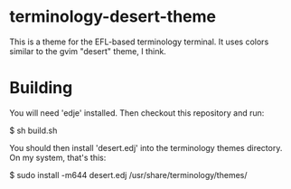 terminology-desert-theme
========================

This is a theme for the EFL-based terminology terminal. It uses colors similar to the gvim "desert" theme, I think.

Building
========

You will need 'edje' installed. Then checkout this repository and run:

  $ sh build.sh
  
You should then install 'desert.edj' into the terminology themes directory. On my system, that's this:

  $ sudo install -m644 desert.edj /usr/share/terminology/themes/
